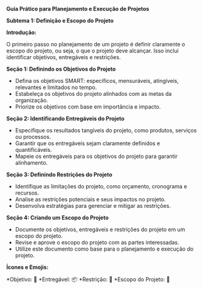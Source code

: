 **Guia Prático para Planejamento e Execução de Projetos**

**Subtema 1: Definição e Escopo do Projeto**

**Introdução:**

O primeiro passo no planejamento de um projeto é definir claramente o escopo do projeto, ou seja, o que o projeto deve alcançar. Isso inclui identificar objetivos, entregáveis e restrições.

**Seção 1: Definindo os Objetivos do Projeto**

* Defina os objetivos SMART: específicos, mensuráveis, atingíveis, relevantes e limitados no tempo.
* Estabeleça os objetivos do projeto alinhados com as metas da organização.
* Priorize os objetivos com base em importância e impacto.

**Seção 2: Identificando Entregáveis do Projeto**

* Especifique os resultados tangíveis do projeto, como produtos, serviços ou processos.
* Garantir que os entregáveis sejam claramente definidos e quantificáveis.
* Mapeie os entregáveis para os objetivos do projeto para garantir alinhamento.

**Seção 3: Definindo Restrições do Projeto**

* Identifique as limitações do projeto, como orçamento, cronograma e recursos.
* Analise as restrições potenciais e seus impactos no projeto.
* Desenvolva estratégias para gerenciar e mitigar as restrições.

**Seção 4: Criando um Escopo do Projeto**

* Documente os objetivos, entregáveis e restrições do projeto em um escopo do projeto.
* Revise e aprove o escopo do projeto com as partes interessadas.
* Utilize este documento como base para o planejamento e execução do projeto.

**Ícones e Emojis:**

*Objetivo: 🎯
*Entregável: 📦
*Restrição: 🚧
*Escopo do Projeto: 📜
